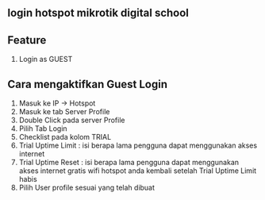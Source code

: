 ## login hotspot mikrotik digital school

## Feature
1. Login as GUEST

## Cara mengaktifkan Guest Login
1. Masuk ke IP -> Hotspot
2. Masuk ke tab Server Profile
3. Double Click pada server Profile 
4. Pilih Tab Login
5. Checklist pada kolom TRIAL
6. Trial Uptime Limit : isi berapa lama pengguna dapat menggunakan akses internet
7. Trial Uptime Reset :  isi berapa lama pengguna dapat menggunakan akses internet gratis wifi hotspot anda kembali setelah Trial Uptime Limit habis
8. Pilih User profile sesuai yang telah dibuat
